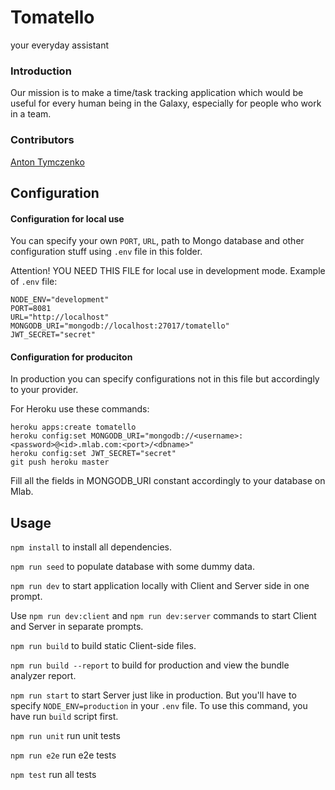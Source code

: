 # Tomatello
your everyday assistant

### Introduction
Our mission is to make a time/task tracking application which would be useful for every human being in the Galaxy, especially for people who work in a team.

### Contributors
[Anton Tymczenko](https://github.com/AntonTymczenko)

## Configuration

#### Configuration for local use
You can specify your own `PORT`, `URL`, path to Mongo database and other
configuration stuff using `.env` file in this folder.

Attention!
YOU NEED THIS FILE for local use in development mode. Example of `.env` file:
```
NODE_ENV="development"
PORT=8081
URL="http://localhost"
MONGODB_URI="mongodb://localhost:27017/tomatello"
JWT_SECRET="secret"
```

#### Configuration for produciton
In production you can specify configurations not in this file but accordingly
to your provider.

For Heroku use these commands:
```
heroku apps:create tomatello
heroku config:set MONGODB_URI="mongodb://<username>:<password>@<id>.mlab.com:<port>/<dbname>"
heroku config:set JWT_SECRET="secret"
git push heroku master
```

Fill all the fields in MONGODB_URI constant accordingly to your database on Mlab.

## Usage

`npm install` to install all dependencies.

`npm run seed` to populate database with some dummy data.

`npm run dev` to start application locally with Client and Server side in one
prompt.

Use `npm run dev:client` and `npm run dev:server` commands to start Client and
Server in separate prompts.

`npm run build` to build static Client-side files.

`npm run build --report` to build for production and view the bundle analyzer
report.

`npm run start` to start Server just like in production. But you'll have
to specify `NODE_ENV=production` in your `.env` file. To use this command,
you have run `build` script first.

`npm run unit` run unit tests

`npm run e2e` run e2e tests

`npm test` run all tests
